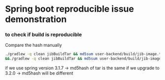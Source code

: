 # Spring boot reproducible issue demonstration
### to check if build is reproducible  
Compare the hash manually
```bash
./gradlew -q clean jibBuildTar && md5sum user-backend/build/jib-image.tar \
&&./gradlew -q clean jibBuildTar && md5sum user-backend/build/jib-image.tar
```

if we use spring version 3.1.7 -> md5hash of tar is the same
if we upgrade to 3.2.0 -> md5hash will be different
